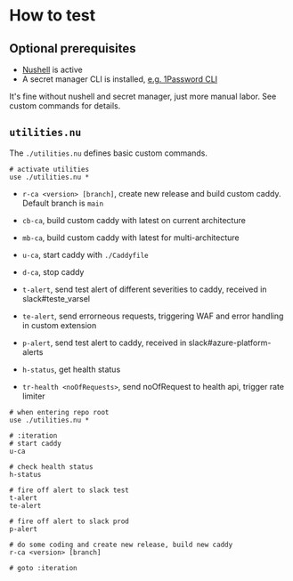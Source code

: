 # How to test

## Optional prerequisites

- [Nushell](https://www.nushell.sh/) is active
- A secret manager CLI is installed, [e.g. 1Password CLI](https://developer.1password.com/docs/cli/get-started/)

It's fine without nushell and secret manager, just more manual labor. See custom commands for details.

## `utilities.nu`

The `./utilities.nu` defines basic custom commands.

```nushell
# activate utilities
use ./utilities.nu *
```

- `r-ca <version> [branch]`, create new release and build custom caddy. Default branch is `main`
- `cb-ca`, build custom caddy with latest on current architecture
- `mb-ca`, build custom caddy with latest for multi-architecture

- `u-ca`, start caddy with `./Caddyfile`
- `d-ca`, stop caddy

- `t-alert`, send test alert of different severities to caddy, received in slack#teste_varsel
- `te-alert`, send errorneous requests, triggering WAF and error handling in custom extension

- `p-alert`, send test alert to caddy, received in slack#azure-platform-alerts
- `h-status`, get health status
- `tr-health <noOfRequests>`, send noOfRequest to health api, trigger rate limiter

```nushell
# when entering repo root
use ./utilities.nu *

# :iteration
# start caddy
u-ca

# check health status
h-status

# fire off alert to slack test
t-alert
te-alert

# fire off alert to slack prod
p-alert

# do some coding and create new release, build new caddy
r-ca <version> [branch]

# goto :iteration
```
